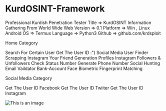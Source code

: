 # KurdOSINT-Framework



Professional Kurdish Penetration Tester 
Title => KurdOSINT Information Gathering From World Wide Web
Version => 0.1
Platform => Win , Linux 
Android OS => Termux
Language => Python3
Github => github.com/krdsploit


Home Category



 Search For Certain User 
 Get The User ID :")
 Social Media User Finder 
 Scrapping Instagram Your Friend 
 Generation Profiles Instagram Followers & Unfollowers 
 Check Status Number 
 Generate Phone Number 
 Social Hunting 
 Email Vaildator 
 Bank-Account 
 Face Biometric
 Fingerprint Matching 
    


Social Media Category 


Get The User ID Facebook 
Get The User ID Twiiter 
Get The User ID Instagram 
 
![This is an image](https://myoctocat.com/assets/images/base-octocat.svg)

